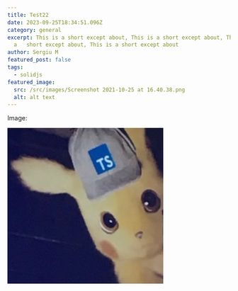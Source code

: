 ```yaml
---
title: Test22
date: 2023-09-25T18:34:51.096Z
category: general
excerpt: This is a short except about, This is a short except about, This is
  a   short except about, This is a short except about
author: Sergiu M
featured_post: false
tags:
  - solidjs
featured_image:
  src: /src/images/Screenshot 2021-10-25 at 16.40.38.png
  alt: alt text
---
```

Image:



![Alt text](/src/images/pic_ts.jpeg "text title")